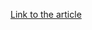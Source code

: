 [Link to the article](https://bleepingcomputer.com/news/security/sodinokibi-ransomware-hits-new-york-airport-systems/)
